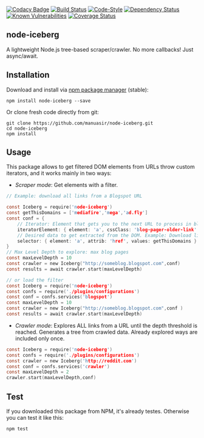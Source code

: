 
[![Codacy Badge](https://api.codacy.com/project/badge/Grade/ac81eec87f874af4a205ce76fdab981c)](https://www.codacy.com/app/manuasir/node-iceberg?utm_source=github.com&utm_medium=referral&utm_content=manuasir/node-iceberg&utm_campaign=badger)
[![Build Status](https://travis-ci.org/manuasir/node-iceberg.svg?branch=master)](https://travis-ci.org/manuasir/node-iceberg)
[![Code-Style](https://img.shields.io/badge/code_style-standard-brightgreen.svg)](https://standardjs.com/)
[![Dependency Status](https://gemnasium.com/badges/github.com/manuasir/node-iceberg.svg)](https://gemnasium.com/github.com/manuasir/node-iceberg)
[![Known Vulnerabilities](https://snyk.io/test/github/manuasir/node-iceberg/badge.svg)](https://snyk.io/test/github/manuasir/node-iceberg)
[![Coverage Status](https://coveralls.io/repos/github/manuasir/node-iceberg/badge.svg?branch=develop)](https://coveralls.io/github/manuasir/node-iceberg?branch=develop)

## node-iceberg
A lightweight Node.js tree-based scraper/crawler. No more callbacks! Just async/await.

## Installation

Download and install via [npm package manager](https://www.npmjs.com/package/node-iceberg) (stable):

```
npm install node-iceberg --save
```

Or clone fresh code directly from git:

```
git clone https://github.com/manuasir/node-iceberg.git
cd node-iceberg
npm install
```

## Usage

This package allows to get filtered DOM elements from URLs throw custom iterators, and it works mainly in two ways:

- *Scraper mode*:  Get elements with a filter.

```c
// Example: download all links from a Blogspot URL

const Iceberg = require('node-iceberg')
const getThisDomains = ['mediafire','mega','ad.fly']
const conf = {
	// Iterator: Element that gets you to the next URL to process in blogspot
	iteratorElement: { element: 'a', cssClass: 'blog-pager-older-link' },
	// Desired data to get extracted from the DOM. Example: Download links
	selector: { element: 'a', attrib: 'href', values: getThisDomains }
}
// Max Level Depth to explore: max blog pages
const maxLevelDepth = 10
const crawler = new Iceberg("http://someblog.blogspot.com",conf)
const results = await crawler.start(maxLevelDepth)

// or load the filter
const Iceberg = require('node-iceberg')
const confs = require('./plugins/configurations')
const conf = confs.services('blogspot')
const maxLevelDepth = 10
const crawler = new Iceberg("http://someblog.blogspot.com",conf )
const results = await crawler.start(maxLevelDepth)
```
- *Crawler mode*:  Explores ALL links from a URL until the depth threshold is reached. Generates a tree from crawled data. Already explored ways are included only once.

```c
const Iceberg = require('node-iceberg')
const confs = require('./plugins/configurations')
const crawler = new Iceberg('http://reddit.com')
const conf = confs.services('crawler')
const maxLevelDepth = 2
crawler.start(maxLevelDepth,conf)
```
## Test
If you downloaded this package from NPM, it's already testes.
Otherwise you can test it like this:


```c
npm test
```